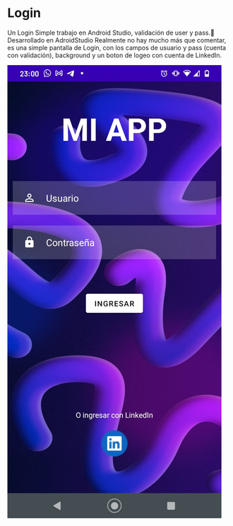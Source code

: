 # Login
Un Login Simple trabajo en Android Studio, validación de user y pass.🤖
Desarrollado en AdroidStudio 
Realmente no hay mucho más que comentar, es una simple pantalla de Login, con los campos de usuario y pass (cuenta con validación), background y un boton de logeo con cuenta de LinkedIn.


![Image text](https://github.com/robsanabria/Login/blob/master/Login-Simple.jpeg)
